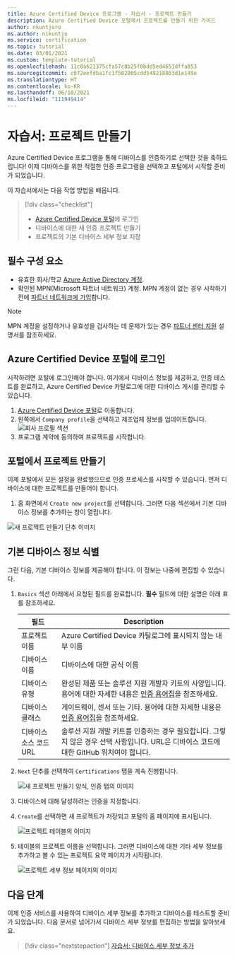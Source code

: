 ```yaml
---
title: Azure Certified Device 프로그램 - 자습서 - 프로젝트 만들기
description: Azure Certified Device 포털에서 프로젝트를 만들기 위한 가이드
author: nkuntjoro
ms.author: nikuntjo
ms.service: certification
ms.topic: tutorial
ms.date: 03/01/2021
ms.custom: template-tutorial
ms.openlocfilehash: 11c0a621375cfa57c8b25f0bdd5ed4651dffa853
ms.sourcegitcommit: c072eefdba1fc1f582005cdd549218863d1e149e
ms.translationtype: HT
ms.contentlocale: ko-KR
ms.lasthandoff: 06/10/2021
ms.locfileid: "111949414"
---
```

# <a name="tutorial-create-your-project"></a>자습서: 프로젝트 만들기

Azure Certified Device 프로그램을 통해 디바이스를 인증하기로 선택한 것을 축하드립니다! 이제 디바이스를 위한 적절한 인증 프로그램을 선택하고 포털에서 시작할 준비가 되었습니다.

이 자습서에서는 다음 작업 방법을 배웁니다.

> [!div class="checklist"]
> * [Azure Certified Device 포털](https://certify.azure.com/)에 로그인
> * 디바이스에 대한 새 인증 프로젝트 만들기
> * 프로젝트의 기본 디바이스 세부 정보 지정

## <a name="prerequisites"></a>필수 구성 요소


- 유효한 회사/학교 [Azure Active Directory 계정](../active-directory/fundamentals/active-directory-whatis.md).
- 확인된 MPN(Microsoft 파트너 네트워크) 계정. MPN 계정이 없는 경우 시작하기 전에 [파트너 네트워크에 가입](https://partner.microsoft.com/)합니다. 

> [!NOTE] 
> MPN 계정을 설정하거나 유효성을 검사하는 데 문제가 있는 경우 [파트너 센터 지원](/partner-center) 설명서를 참조하세요.


## <a name="signing-into-the-azure-certified-device-portal"></a>Azure Certified Device 포털에 로그인

시작하려면 포털에 로그인해야 합니다. 여기에서 디바이스 정보를 제공하고, 인증 테스트를 완료하고, Azure Certified Device 카탈로그에 대한 디바이스 게시를 관리할 수 있습니다.

1. [Azure Certified Device 포털](https://certify.azure.com)로 이동합니다.
1. 왼쪽에서 `Company profile`을 선택하고 제조업체 정보를 업데이트합니다.
   ![회사 프로필 섹션](./media/images/company-profile.png)
1. 프로그램 계약에 동의하여 프로젝트를 시작합니다.

## <a name="creating-your-project-on-the-portal"></a>포털에서 프로젝트 만들기

이제 포털에서 모든 설정을 완료했으므로 인증 프로세스를 시작할 수 있습니다. 먼저 디바이스에 대한 프로젝트를 만들어야 합니다.

1. 홈 화면에서 `Create new project`를 선택합니다. 그러면 다음 섹션에서 기본 디바이스 정보를 추가하는 창이 열립니다.

 ![새 프로젝트 만들기 단추 이미지](./media/images/create-new-project.png)

## <a name="identifying-basic-device-information"></a>기본 디바이스 정보 식별

그런 다음, 기본 디바이스 정보를 제공해야 합니다. 이 정보는 나중에 편집할 수 있습니다.

1. `Basics` 섹션 아래에서 요청된 필드를 완료합니다. **필수** 필드에 대한 설명은 아래 표를 참조하세요.

    | 필드                  | Description                                                                                                                         |
    |------------------------|-------------------------------------------------------------------------------------------------------------------------------------|
    | 프로젝트 이름           | Azure Certified Device 카탈로그에 표시되지 않는 내부 이름                                                        |
    | 디바이스 이름            | 디바이스에 대한 공식 이름                                                                                                |
    | 디바이스 유형            | 완성된 제품 또는 솔루션 지원 개발자 키트의 사양입니다.     용어에 대한 자세한 내용은 [인증 용어집](./resources-glossary.md)을 참조하세요.                                                                     |
    | 디바이스 클래스           | 게이트웨이, 센서 또는 기타.  용어에 대한 자세한 내용은 [인증 용어집](./resources-glossary.md)을 참조하세요.                                                                    |
    | 디바이스 소스 코드 URL | 솔루션 지원 개발 키트를 인증하는 경우 필요합니다. 그렇지 않은 경우 선택 사항입니다. URL은 디바이스 코드에 대한 GitHub 위치여야 합니다. |
1. `Next` 단추를 선택하여 `Certifications` 탭을 계속 진행합니다.

    ![새 프로젝트 만들기 양식, 인증 탭의 이미지](./media/images/create-new-project-certificationswindow.png)

1. 디바이스에 대해 달성하려는 인증을 지정합니다.
1. `Create`를 선택하면 새 프로젝트가 저장되고 포털의 홈 페이지에 표시됩니다.

    ![프로젝트 테이블의 이미지](./media/images/project-table.png)

1. 테이블의 프로젝트 이름을 선택합니다. 그러면 디바이스에 대한 기타 세부 정보를 추가하고 볼 수 있는 프로젝트 요약 페이지가 시작됩니다.

    ![프로젝트 세부 정보 페이지의 이미지](./media/images/device-details-section.png)

## <a name="next-steps"></a>다음 단계

이제 인증 서비스를 사용하여 디바이스 세부 정보를 추가하고 디바이스를 테스트할 준비가 되었습니다. 다음 문서로 넘어가서 디바이스 세부 정보를 편집하는 방법을 알아보세요.
> [!div class="nextstepaction"]
> [자습서: 디바이스 세부 정보 추가](tutorial-02-adding-device-details.md)